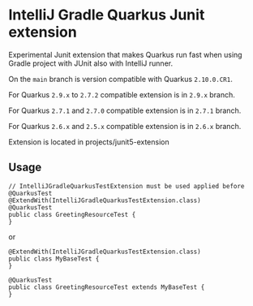# IntelliJ Gradle Quarkus Junit extension

Experimental Junit extension that makes Quarkus run fast when using Gradle project with JUnit also with IntelliJ runner.

On the `main` branch is version compatible with Quarkus `2.10.0.CR1`.

For Quarkus `2.9.x` to `2.7.2` compatible extension is in `2.9.x` branch.

For Quarkus `2.7.1` and `2.7.0` compatible extension is in `2.7.1` branch.

For Quarkus `2.6.x` and `2.5.x` compatible extension is in `2.6.x` branch.

Extension is located in projects/junit5-extension

## Usage
```
// IntelliJGradleQuarkusTestExtension must be used applied before @QuarkusTest 
@ExtendWith(IntelliJGradleQuarkusTestExtension.class)
@QuarkusTest
public class GreetingResourceTest {
}
```

or 
```
@ExtendWith(IntelliJGradleQuarkusTestExtension.class)
public class MyBaseTest {
}

@QuarkusTest
public class GreetingResourceTest extends MyBaseTest {
}
```